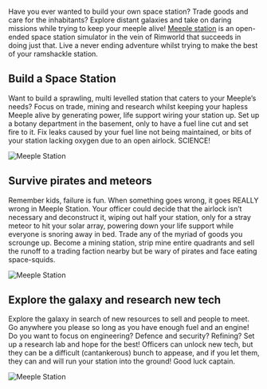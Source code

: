 Have you ever wanted to build your own space station? Trade goods and care for the inhabitants? Explore distant galaxies and take on daring missions while trying to keep your meeple alive! [Meeple station](https://meeplestationc.com) is an open-ended space station simulator in the vein of Rimworld that succeeds in doing just that. Live a never ending adventure whilst trying to make the best of your ramshackle station.

## Build a Space Station
Want to build a sprawling, multi levelled station that caters to your Meeple’s needs? Focus on trade, mining and research whilst keeping your hapless Meeple alive by generating power, life support wiring your station up. Set up a botany department in the basement, only to have a fuel line cut and set fire to it. Fix leaks caused by your fuel line not being maintained, or bits of your station lacking oxygen due to an open airlock. SCIENCE!

<img src="https://steamcdn-a.akamaihd.net/steam/apps/900010/extras/busystation.gif?t=1543992839" alt="Meeple Station"/>

## Survive pirates and meteors
Remember kids, failure is fun. When something goes wrong, it goes REALLY wrong in Meeple Station. Your officer could decide that the airlock isn’t necessary and deconstruct it, wiping out half your station, only for a stray meteor to hit your solar array, powering down your life support while everyone is snoring away in bed. Trade any of the myriad of goods you scrounge up. Become a mining station, strip mine entire quadrants and sell the runoff to a trading faction nearby but be wary of pirates and face eating space-squids.

<img src="https://steamcdn-a.akamaihd.net/steam/apps/900010/extras/pirateboarding.gif?t=1543992839" alt="Meeple Station"/>

## Explore the galaxy and research new tech
Explore the galaxy in search of new resources to sell and people to meet. Go anywhere you please so long as you have enough fuel and an engine! Do you want to focus on engineering? Defence and security? Refining? Set up a research lab and hope for the best! Officers can unlock new tech, but they can be a difficult (cantankerous) bunch to appease, and if you let them, they can and will run your station into the ground! Good luck captain.

<img src="https://steamcdn-a.akamaihd.net/steam/apps/900010/extras/chemist.gif?t=1543992839" alt="Meeple Station"/>

